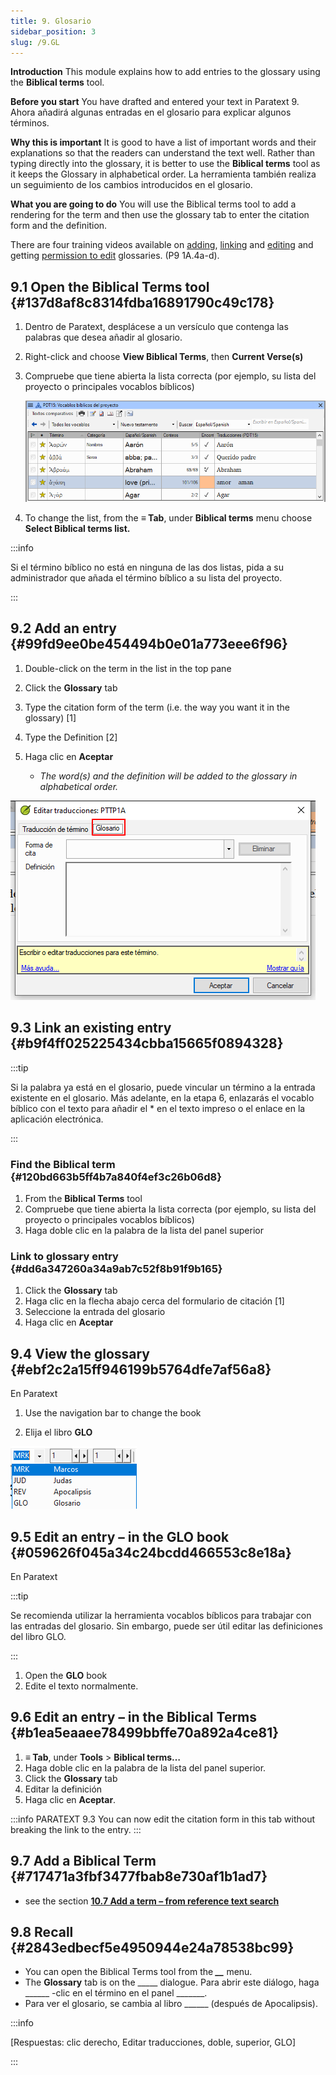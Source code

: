 ```yaml
---
title: 9. Glosario
sidebar_position: 3
slug: /9.GL
---
```


**Introduction**  This module explains how to add entries to the glossary using the **Biblical terms** tool.

**Before you start**  You have drafted and entered your text in Paratext 9. Ahora añadirá algunas entradas en el glosario para explicar algunos términos.

**Why this is important**  It is good to have a list of important words and their explanations so that the readers can understand the text well. Rather than typing directly into the glossary, it is better to use the **Biblical terms** tool as it keeps the Glossary in alphabetical order. La herramienta también realiza un seguimiento de los cambios introducidos en el glosario.

**What you are going to do**  You will use the Biblical terms tool to add a rendering for the term and then use the glossary tab to enter the citation form and the definition.

There are four training videos available on [adding](https://vimeo.com/manage/videos/451195974), [linking](https://vimeo.com/manage/videos/499553868) and [editing](https://vimeo.com/manage/videos/503489533) and getting [permission to edit](https://vimeo.com/manage/videos/476293601) glossaries. (P9 1A.4a-d).

## 9.1 Open the Biblical Terms tool {#137d8af8c8314fdba16891790c49c178}

1. Dentro de Paratext, desplácese a un versículo que contenga las palabras que desea añadir al glosario.

2. Right-click and choose **View Biblical Terms**, then **Current Verse(s)**

3. Compruebe que tiene abierta la lista correcta (por ejemplo, su lista del proyecto o principales vocablos bíblicos)

   ![](./536721521.png)

4. To change the list, from the **≡ Tab**, under **Biblical terms** menu choose **Select Biblical terms list.**

:::info

Si el término bíblico no está en ninguna de las dos listas, pida a su administrador que añada el término bíblico a su lista del proyecto.

:::

## 9.2 Add an entry {#99fd9ee0be454494b0e01a773eee6f96}

<div class='notion-row'>
<div class='notion-column' style={{width: 'calc((100% - (min(32px, 4vw) * 1)) * 0.5)'}}>

1. Double-click on the term in the list in the top pane

2. Click the **Glossary** tab

3. Type the citation form of the term (i.e. the way you want it in the glossary) [1]

4. Type the Definition [2]

5. Haga clic en **Aceptar**
   - _The word(s) and the definition will be added to the glossary in alphabetical order._

</div><div className='notion-spacer'></div>

<div class='notion-column' style={{width: 'calc((100% - (min(32px, 4vw) * 1)) * 0.5)'}}>

![](./1986832627.png)

</div><div className='notion-spacer'></div>
</div>

## 9.3 Link an existing entry {#b9f4ff025225434cbba15665f0894328}

:::tip

Si la palabra ya está en el glosario, puede vincular un término a la entrada existente en el glosario. Más adelante, en la etapa 6, enlazarás el vocablo bíblico con el texto para añadir el \* en el texto impreso o el enlace en la aplicación electrónica.

:::

### Find the Biblical term {#120bd663b5ff4b7a840f4ef3c26b06d8}

1. From the **Biblical Terms** tool
2. Compruebe que tiene abierta la lista correcta (por ejemplo, su lista del proyecto o principales vocablos bíblicos)
3. Haga doble clic en la palabra de la lista del panel superior

### Link to glossary entry {#dd6a347260a34a9ab7c52f8b91f9b165}

1. Click the **Glossary** tab
2. Haga clic en la flecha abajo cerca del formulario de citación [1]
3. Seleccione la entrada del glosario
4. Haga clic en **Aceptar**

## 9.4 View the glossary {#ebf2c2a15ff946199b5764dfe7af56a8}

En Paratext

<div class='notion-row'>
<div class='notion-column' style={{width: 'calc((100% - (min(32px, 4vw) * 1)) * 0.5)'}}>

1. Use the navigation bar to change the book

2. Elija el libro **GLO**

</div><div className='notion-spacer'></div>

<div class='notion-column' style={{width: 'calc((100% - (min(32px, 4vw) * 1)) * 0.5)'}}>

![](./1353885956.png)

</div><div className='notion-spacer'></div>
</div>

## 9.5 Edit an entry – in the GLO book {#059626f045a34c24bcdd466553c8e18a}

En Paratext

:::tip

Se recomienda utilizar la herramienta vocablos bíblicos para trabajar con las entradas del glosario. Sin embargo, puede ser útil editar las definiciones del libro GLO.

:::

1. Open the **GLO** book
2. Edite el texto normalmente.

## 9.6 Edit an entry – in the Biblical Terms {#b1ea5eaaee78499bbffe70a892a4ce81}

1. **≡ Tab**, under **Tools** &gt; **Biblical terms…**
2. Haga doble clic en la palabra de la lista del panel superior.
3. Click the **Glossary** tab
4. Editar la definición
5. Haga clic en **Aceptar**.

:::info PARATEXT 9.3
You can now edit the citation form in this tab without breaking the link to the entry.
:::

## 9.7 Add a Biblical Term {#717471a3fbf3477fbab8e730af1b1ad7}

- see the section [**10.7 Add a term – from reference text search**](/10.BT#f683ccf4cdcf45f09c516c09c78ab277)

## 9.8 Recall {#2843edbecf5e4950944e24a78538bc99}

- You can open the Biblical Terms tool from the _**__**_ menu.
- The **Glossary** tab is on the _____ dialogue. Para abrir este diálogo, haga ______ -clic en el término en el panel _______.
- Para ver el glosario, se cambia al libro ______ (después de Apocalipsis).

:::info

[Respuestas: clic derecho, Editar traducciones, doble, superior, GLO]

:::
